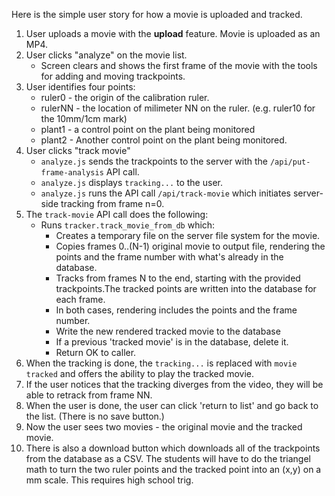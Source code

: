 Here is the simple user story for how a movie is uploaded and tracked.

1. User uploads a movie with the **upload** feature. Movie is uploaded as an MP4.
2. User clicks "analyze" on the movie list.
   * Screen clears and shows the first frame of the movie with the tools for adding and moving trackpoints.
3. User identifies four points:
   * ruler0  - the origin of the calibration ruler.
   * rulerNN - the location of milimeter NN on the ruler. (e.g. ruler10 for the 10mm/1cm mark)
   * plant1  - a control point on the plant being monitored
   * plant2  - Another control point on the plant being monitored.
4. User clicks "track movie"
   * `analyze.js` sends the trackpoints to the server with the `/api/put-frame-analysis` API call.
   * `analyze.js` displays `tracking...` to the user.
   * `analyze.js` runs the API call `/api/track-movie` which initiates server-side tracking from frame n=0.
5. The `track-movie` API call does the following:
   * Runs `tracker.track_movie_from_db` which:
     - Creates a temporary file on the server file system for the movie.
     - Copies frames 0..(N-1) original movie to output file, rendering the points and the frame number with what's already in the database.
     - Tracks from frames N to the end, starting with the provided trackpoints.The tracked points are written into the database for each frame.
     - In both cases, rendering includes the points and the frame number.
     - Write the new rendered tracked movie to the database
     - If a previous 'tracked movie' is in the database, delete it.
     - Return OK to caller.
6. When the tracking is done, the `tracking...` is replaced with `movie tracked` and offers the ability to play the tracked movie.
7. If the user notices that the tracking diverges from the video, they will be able to retrack from frame NN.
8. When the user is done, the user can click 'return to list' and go back to the list.  (There is no save button.)
9. Now the user sees two movies - the original movie and the tracked movie.
10. There is also a download button which downloads all of the trackpoints from the database as a CSV. The students will have to do the triangel math to turn the two ruler points and the tracked point into an (x,y) on a mm scale. This requires high school trig.

